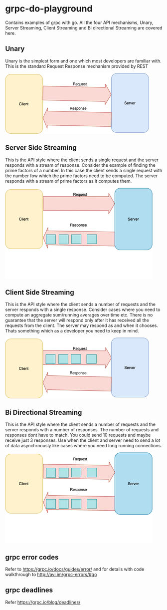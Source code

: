 # grpc-do-playground

Contains examples of grpc with go. All the four API mechanisms, Unary, Server Streaming, Client Streaming and Bi directional Streaming are covered here. 

## Unary 
Unary is the simplest form and one which most developers are familiar with. This is the standard Request Response mechanism provided by REST


![](images/Unary.png)


## Server Side Streaming 
This is the API style where the client sends a single request and the server responds with a stream of response. Consider the example of finding the prime factors of a number. In this case the client sends a single request with the number fow which the prime factors need to be computed. The server responds with a stream of prime factors as it computes them. 


![](images/ServerSideStreaming.png)

## Client Side Streaming 
This is the API style where the client sends a number of requests and the server responds with a single response. Consider cases where you need to compute an aggregate sum/running averages over time etc. There is no guarantee that the server will respond only after it has received all the requests from the client. The server may respond as and when it chooses. Thats something which as a developer you need to keep in mind.



![](images/ClientSideStreaming.png)

## Bi Directional Streaming 
This is the API style where the client sends a number of requests and the server responds with a number of responses. The number of requests and responses dont have to match. You could send 10 requests and maybe receive just 3 responses. Use when the client and server need to send a lot of data asynchrnously like cases where you need long running connections. 


![](images/BiDirectionalStreaming.png)


## grpc error codes
 
 Refer to https://grpc.io/docs/guides/error/  and for details with code walkthrough to http://avi.im/grpc-errors/#go
 
## grpc deadlines

Refer https://grpc.io/blog/deadlines/

